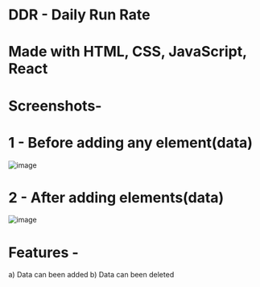 # DDR - Daily Run Rate
# Made with HTML, CSS, JavaScript, React
# Screenshots-
# 1 - Before adding any element(data)
![image](https://github.com/Shivam839/DDR/assets/115664905/b1c23eab-d94f-4c9b-91b9-0c0556b19f25)

# 2 - After adding elements(data)
![image](https://github.com/Shivam839/DDR/assets/115664905/d8008c57-8196-4d58-b1d4-bb005daf5487)

# Features - 
a) Data can been added
b) Data can been deleted
